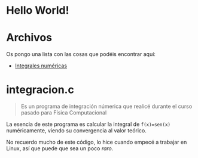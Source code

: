 # Hello World!

# Archivos
Os pongo una lista con las cosas que podéis encontrar aquí:
- [Integrales numéricas](#integracion.c)
    
# integracion.c 
> Es un programa de integración númerica que realicé durante el curso pasado para Física Computacional 

La esencia de este programa es calcular la integral de ```f(x)=sen(x)``` numéricamente, viendo su convergencia al valor teórico. 

No recuerdo mucho de este código, lo hice cuando empecé a trabajar en Linux, así que puede que sea un poco _raro_.
